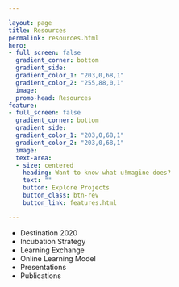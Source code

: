```yaml
---

layout: page
title: Resources
permalink: resources.html
hero:
- full_screen: false
  gradient_corner: bottom
  gradient_side:
  gradient_color_1: "203,0,68,1"
  gradient_color_2: "255,88,0,1"
  image:
  promo-head: Resources
feature:
- full_screen: false
  gradient_corner: bottom
  gradient_side:
  gradient_color_1: "203,0,68,1"
  gradient_color_2: "203,0,68,1"
  image:
  text-area:
  - size: centered
    heading: Want to know what u!magine does?
    text: ""
    button: Explore Projects
    button_class: btn-rev
    button_link: features.html

---
```



- Destination 2020
- Incubation Strategy
- Learning Exchange
- Online Learning Model
- Presentations
- Publications
